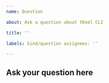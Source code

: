 ```yaml
---
name: Question

about: Ask a question about tKeel CLI

title: ''

labels: kind/question assignees: ''

---
```


## Ask your question here
